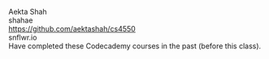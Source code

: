 Aekta Shah <br />
shahae <br />
https://github.com/aektashah/cs4550 <br />
snflwr.io <br />
Have completed these Codecademy courses in the past (before this class). <br />
